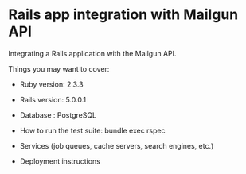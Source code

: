 # Rails app integration with Mailgun API

Integrating a Rails application with the Mailgun API.

Things you may want to cover:

* Ruby version: 2.3.3

* Rails version: 5.0.0.1

* Database : PostgreSQL

* How to run the test suite:
  bundle exec rspec

* Services (job queues, cache servers, search engines, etc.)

* Deployment instructions


